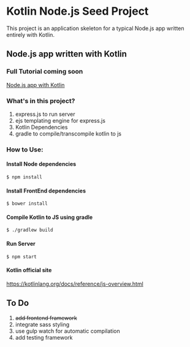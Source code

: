# Kotlin Node.js Seed Project
This project is an application skeleton for a typical Node.js app written entirely with Kotlin.


## Node.js app written with Kotlin

### Full Tutorial coming soon
<a href="http://techprd.com/">Node.js app with Kotlin</a>

### What's in this project?

1.  express.js to run server
2.  ejs templating engine for express.js
3.  Kotlin Dependencies
4.  gradle to compile/transcompile kotlin to js



### How to Use:

#### Install Node dependencies
`$ npm install`

#### Install FrontEnd dependencies
`$ bower install`

#### Compile Kotlin  to JS using gradle

`$ ./gradlew build`

#### Run Server

`$ npm start`

#### Kotlin official site
https://kotlinlang.org/docs/reference/js-overview.html

## To Do
1.  <s>add frontend framework</s>
2.  integrate sass styling
3.  use gulp watch for automatic compilation
4.  add testing framework

